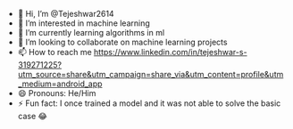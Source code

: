 - 👋 Hi, I’m @Tejeshwar2614
- 👀 I’m interested in machine learning
- 🌱 I’m currently learning algorithms in ml
- 💞️ I’m looking to collaborate on machine learning projects
- 📫 How to reach me https://www.linkedin.com/in/tejeshwar-s-319271225?utm_source=share&utm_campaign=share_via&utm_content=profile&utm_medium=android_app
- 😄 Pronouns: He/Him
- ⚡ Fun fact: I once trained a model and it was not able to solve the basic case 😂

<!---
Tejeshwar2614/Tejeshwar2614 is a ✨ special ✨ repository because its `README.md` (this file) appears on your GitHub profile.
You can click the Preview link to take a look at your changes.
--->
